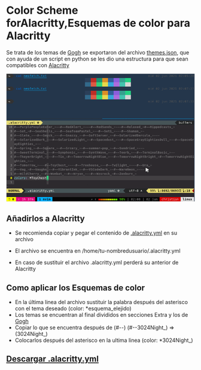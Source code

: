 # Color Scheme forAlacritty,Esquemas de color para Alacritty
 
Se trata de los temas de [Gogh](https://github.com/Mayccoll/Gogh) se exportaron del archivo [themes.json](https://github.com/Mayccoll/Gogh/blob/master/data/themes.json), que con ayuda de un script en python se les dio una estructura para que sean compatibles con [Alacritty](https://github.com/alacritty/alacritty)

![Screnshoot](https://raw.githubusercontent.com/ChristianBarzalobre/color-schemes-alacritty/main/Webp.net-gifmaker.gif)

## Añadirlos a Alacritty

- Se recomienda copiar y pegar el contenido de [.alacritty.yml](https://github.com/ChristianBarzalobre/color-schemes-alacritty/blob/main/.alacritty.yml) en su archivo
- El archivo se encuentra en /home/tu-nombredusuario/.alacritty.yml

- En caso de sustituir el archivo .alacritty.yml perderá su anterior de Alacritty

## Como aplicar los Esquemas de color

- En la última linea del archivo sustituir la palabra después del asterisco con el tema deseado (color: *esquema_elejido)
- Los temas se encuentran al final divididos en secciones Extra y los de [Gogh](https://github.com/Mayccoll/Gogh)
- Copiar lo que se encuentra después de (#--)  (#--3024Night_) => (3024Night_)
- Colocarlos después del asterisco en la ultima linea (color: *3024Night_)

## [Descargar .alacritty.yml](https://minhaskamal.github.io/DownGit/#/home?url=https://github.com/ChristianBarzalobre/color-schemes-alacritty/blob/main/.alacritty.yml)
